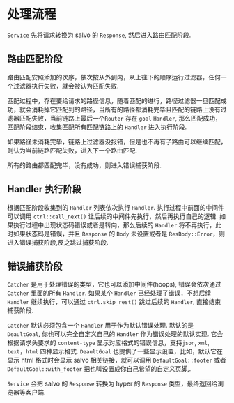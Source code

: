 # 处理流程

`Service` 先将请求转换为 salvo 的 `Response`, 然后进入路由匹配阶段. 

## 路由匹配阶段

路由匹配安照添加的次序，依次按从外到内，从上往下的顺序运行过滤器，任何一个过滤器执行失败，就会被认为匹配失败.

匹配过程中，存在要给请求的路径信息，随着匹配的进行，路径过滤器一旦匹配成功，就会消耗掉它匹配到的路径，当所有的路径都消耗完毕且匹配的链路上没有过滤器匹配失败，当前链路上最后一个`Router` 存在 `goal` `Handler`, 那么匹配成功，匹配阶段结束，收集匹配所有匹配链路上的 `Handler` 进入执行阶段.

如果路径未消耗完毕，链路上过滤器没报错，但是也不再有子路由可以继续匹配，则认为当前链路匹配失败，进入下一个路由匹配.

所有的路由都匹配完毕，没有成功，则进入错误捕获阶段.

## Handler 执行阶段

根据匹配阶段收集到的 `Handler` 列表依次执行 `Handler`. 执行过程中前面的中间件可以调用 `ctrl::call_next()` 让后续的中间件先执行，然后再执行自己的逻辑. 如果执行过程中出现状态码错误或者是转向，那么后续的 `Handler` 将不再执行，此时如果状态码是错误，并且 `Response` 的 `Body` 未设置或者是 `ResBody::Error`，则进入错误捕获阶段,反之跳过捕获阶段.

## 错误捕获阶段

`Catcher` 是用于处理错误的类型，它也可以添加中间件(hoops), 错误会依次通过 `Catcher` 里面的所有 `Handler`. 如果某个 `Handler` 已经处理了错误，不想后续 `Handler` 继续执行，可以通过 `ctrl.skip_rest()` 跳过后续的 `Handler`, 直接结束捕获阶段.

`Catcher` 默认必须包含一个 `Handler` 用于作为默认错误处理. 默认的是 `DeaultGoal`, 你也可以完全自定义自己的 `Handler` 作为错误处理的默认实现. 它会根据请求头要求的 `content-type` 显示对应格式的错误信息，支持`json`, `xml`, `text`，`html` 四种显示格式. `DeaultGoal` 也提供了一些显示设置，比如，默认它在显示 html 格式时会显示 salvo 相关链接，就可以调用 `DefaultGoal::footer` 或者 `DefaultGoal::with_footer` 把也叫设置成你自己希望的自定义页脚,.

`Service` 会把 salvo 的 `Response` 转换为 hyper 的 `Response` 类型，最终返回给浏览器等客户端.
